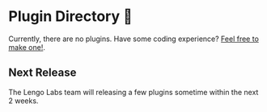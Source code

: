 # Plugin Directory 📂
Currently, there are no plugins. Have some coding experience? [Feel free to make one!](https://github.com/LengoLabs/qbot-plugins#contributing).

## Next Release
The Lengo Labs team will releasing a few plugins sometime within the next 2 weeks.
